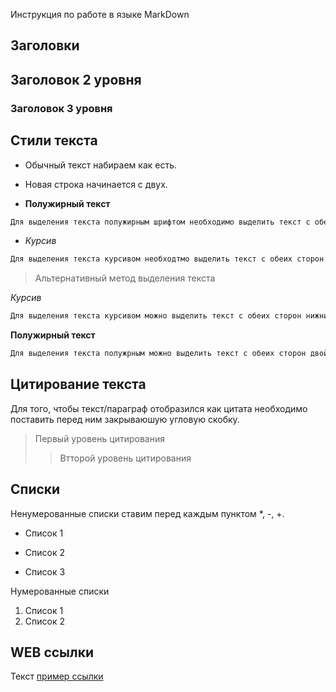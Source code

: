 Инструкция по работе в языке MarkDown
## Заголовки

## Заголовок 2 уровня
### Заголовок 3 уровня

## Стили текста

* Обычный текст набираем как есть.

* Новая строка начинается с двух.

* **Полужирный текст** 
```sh
Для выделения текста полужирным шрифтом необходимо выделить текст с обеих сторон двумя звездочками без пробелов **текст**.
```

* *Курсив*
```sh
Для выделения текста курсивом необходтмо выделить текст с обеих сторон одной звездочкой без пробелов *текст*.
```
> Альтернативный метод выделения текста

_Курсив_
```sh
Для выделения текста курсивом можно выделить текст с обеих сторон нижним подчеркиванием без пробела _текст_.
```
__Полужирный текст__
```sh
Для выделения текста полужрным можно выделить текст с обеих сторон двойным нижним подчеркиванием без пробела __текст__.
```

## Цитирование текста

Для того, чтобы текст/параграф отобразился как цитата необходимо поставить перед ним закрываюшую угловую скобку.

> Первый уровень цитирования
>> Втторой уровень цитирования

## Списки

Ненумерованные списки ставим перед каждым пунктом *, -, +.
* Список 1
- Список 2
+ Список 3

Нумерованные списки
1. Список 1
2. Список 2

## WEB ссылки
Текст [пример ссылки]("http.example.com "Вспылвающая подсказка")
